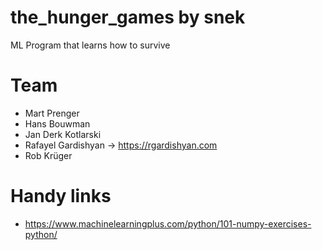 # the_hunger_games by snek
ML Program that learns how to survive

# Team
* Mart Prenger
* Hans Bouwman
* Jan Derk Kotlarski
* Rafayel Gardishyan -> https://rgardishyan.com
* Rob Krüger

# Handy links
- https://www.machinelearningplus.com/python/101-numpy-exercises-python/
